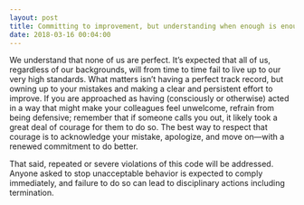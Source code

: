 ```yaml
---
layout: post
title: Committing to improvement, but understanding when enough is enough.
date: 2018-03-16 00:04:00
---
```


We understand that none of us are perfect. It’s expected that all of us, regardless of our backgrounds, will from time to time fail to live up to our very high standards. What matters isn’t having a perfect track record, but owning up to your mistakes and making a clear and persistent effort to improve. If you are approached as having (consciously or otherwise) acted in a way that might make your colleagues feel unwelcome, refrain from being defensive; remember that if someone calls you out, it likely took a great deal of courage for them to do so. The best way to respect that courage is to acknowledge your mistake, apologize, and move on—with a renewed commitment to do better.

That said, repeated or severe violations of this code will be addressed. Anyone asked to stop unacceptable behavior is expected to comply immediately, and failure to do so can lead to disciplinary actions including termination.